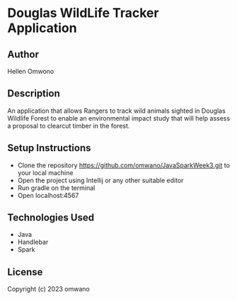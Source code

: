 # Douglas WildLife Tracker Application
## Author
Hellen Omwono
## Description
An application that allows Rangers to track wild animals sighted in Douglas Wildlife Forest to enable an environmental impact study that will help assess a proposal to clearcut timber in the forest. 
## Setup Instructions
- Clone the repository https://github.com/omwano/JavaSparkWeek3.git to your local machine
- Open the project using Intellij or any other suitable editor
- Run gradle on the terminal
- Open localhost:4567
## Technologies Used
- Java
- Handlebar
- Spark
## License
Copyright (c) 2023 omwano
